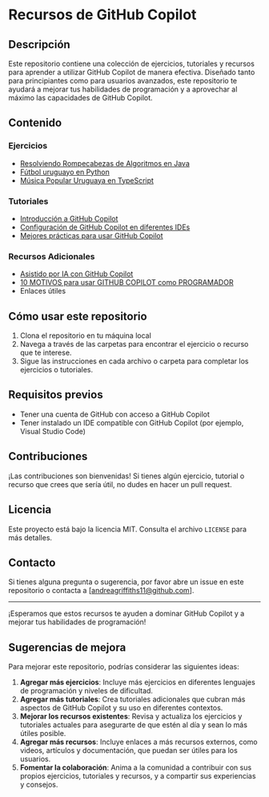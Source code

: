 # Recursos de GitHub Copilot

## Descripción
Este repositorio contiene una colección de ejercicios, tutoriales y recursos para aprender a utilizar GitHub Copilot de manera efectiva. Diseñado tanto para principiantes como para usuarios avanzados, este repositorio te ayudará a mejorar tus habilidades de programación y a aprovechar al máximo las capacidades de GitHub Copilot.

## Contenido

### Ejercicios
- [Resolviendo Rompecabezas de Algoritmos en Java](https://github.com/gittogethers/copilot-recursos/blob/main/ejercicios/leetcode.md)
- [Fútbol uruguayo en Python](https://github.com/gittogethers/copilot-recursos/blob/main/ejercicios/futbol.md)
- [Música Popular Uruguaya en TypeScript](https://github.com/gittogethers/copilot-recursos/blob/main/ejercicios/musica_popular_uruguay.md)

### Tutoriales
- [Introducción a GitHub Copilot](https://github.com/gittogethers/copilot-recursos/blob/main/tutoriales/Introducci%C3%B3n%20a%20GitHub%20Copilot.md)
- [Configuración de GitHub Copilot en diferentes IDEs](https://github.com/gittogethers/copilot-recursos/blob/main/tutoriales/configuracion.md)
- [Mejores prácticas para usar GitHub Copilot](https://github.com/gittogethers/copilot-recursos/blob/main/tutoriales/mejores-practicas.md)

### Recursos Adicionales
- [Asistido por IA con GitHub Copilot](https://learn.microsoft.com/es-es/shows/introduction-to-github-copilot/what-is-github-copilot-1-of-6)
- [10 MOTIVOS para usar GITHUB COPILOT como PROGRAMADOR](https://www.youtube.com/watch?v=jsHAyBmFZlo)
- Enlaces útiles

## Cómo usar este repositorio

1. Clona el repositorio en tu máquina local
2. Navega a través de las carpetas para encontrar el ejercicio o recurso que te interese.
3. Sigue las instrucciones en cada archivo o carpeta para completar los ejercicios o tutoriales.

## Requisitos previos
- Tener una cuenta de GitHub con acceso a GitHub Copilot
- Tener instalado un IDE compatible con GitHub Copilot (por ejemplo, Visual Studio Code)

## Contribuciones
¡Las contribuciones son bienvenidas! Si tienes algún ejercicio, tutorial o recurso que crees que sería útil, no dudes en hacer un pull request.

## Licencia
Este proyecto está bajo la licencia MIT. Consulta el archivo `LICENSE` para más detalles.

## Contacto
Si tienes alguna pregunta o sugerencia, por favor abre un issue en este repositorio o contacta a [andreagriffiths11@github.com].

---

¡Esperamos que estos recursos te ayuden a dominar GitHub Copilot y a mejorar tus habilidades de programación!

## Sugerencias de mejora

Para mejorar este repositorio, podrías considerar las siguientes ideas:

1. **Agregar más ejercicios**: Incluye más ejercicios en diferentes lenguajes de programación y niveles de dificultad.
2. **Agregar más tutoriales**: Crea tutoriales adicionales que cubran más aspectos de GitHub Copilot y su uso en diferentes contextos.
3. **Mejorar los recursos existentes**: Revisa y actualiza los ejercicios y tutoriales actuales para asegurarte de que estén al día y sean lo más útiles posible.
4. **Agregar más recursos**: Incluye enlaces a más recursos externos, como videos, artículos y documentación, que puedan ser útiles para los usuarios.
5. **Fomentar la colaboración**: Anima a la comunidad a contribuir con sus propios ejercicios, tutoriales y recursos, y a compartir sus experiencias y consejos.
